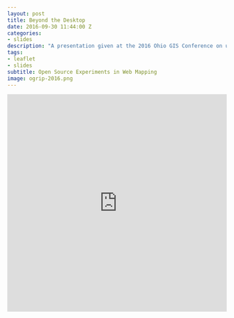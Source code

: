 ```yaml
---
layout: post
title: Beyond the Desktop
date: 2016-09-30 11:44:00 Z
categories:
- slides
description: "A presentation given at the 2016 Ohio GIS Conference on utilizing open source tools in web mapping. We also explore the trend of tools beyond simply ArcMap and Python for GIS and web mapping."
tags:
- leaflet
- slides
subtitle: Open Source Experiments in Web Mapping
image: ogrip-2016.png
---
```


<iframe src="https://www.ovrdc.org/apps/presentations/ogrip-2016/index.html#/"  allowfullscreen width="100%" height="500" frameBorder="0"></iframe>
